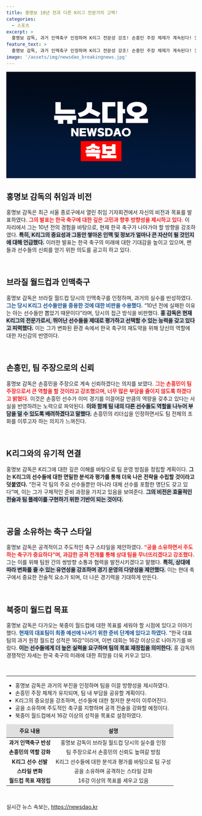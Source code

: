```yaml
---
title: 홍명보 10년 전과 다른 K리그 전문가의 고백!
categories:
  - 스포츠
excerpt: >
  홍명보 감독, 과거 인맥축구 인정하며 K리그 전문성 강조! 손흥민 주장 체제가 계속된다! 월드컵 목표는 16강 이상. 변화하는 축구를 주도할 수 있는 새로운 포부가 기다리고 있다!
feature_text: >
  홍명보 감독, 과거 인맥축구 인정하며 K리그 전문성 강조! 손흥민 주장 체제가 계속된다! 월드컵 목표는 16강 이상. 변화하는 축구를 주도할 수 있는 새로운 포부가 기다리고 있다!
image: '/assets/img/newsdao_breakingnews.jpg'
---
```


<p><img src="/assets/img/newsdao_breakingnews.jpg" alt="implanttips 속보" /></p>

<h2 data-ke-size="size26">홍명보 감독의 취임과 비전</h2>

<p data-ke-size="size16">홍명보 감독은 최근 서울 종로구에서 열린 취임 기자회견에서 자신의 비전과 목표를 발표하였다. <b><span style="color: #ee2323;">그의 발표는 한국 축구에 대한 깊은 고민과 향후 방향성을 제시하고 있다.</span></b> 이 자리에서 그는 10년 전의 경험을 바탕으로, 현재 한국 축구가 나아가야 할 방향을 강조하였다. <b><span style="background-color: #21538527;">특히, K리그의 중요성과 그동안 쌓아온 인맥 및 정보가 얼마나 큰 자산이 될 것인지에 대해 언급했다.</span></b> 이러한 발표는 한국 축구의 미래에 대한 기대감을 높이고 있으며, 팬들과 선수들의 신뢰를 얻기 위한 의도를 공고히 하고 있다.</p>

<p data-ke-size="size16">&nbsp;</p>

<h2 data-ke-size="size26">브라질 월드컵과 인맥축구</h2>

<p data-ke-size="size16">홍명보 감독은 브라질 월드컵 당시의 인맥축구를 인정하며, 과거의 실수를 반성하였다. <b><span style="color: #1a5490;">그는 당시 K리그 선수들만을 중용한 것에 대한 비판을 수용했다.</span></b> “10년 전에 실패한 이유는 아는 선수들만 뽑았기 때문이다”라며, 당시의 접근 방식을 비판했다. <b><span style="background-color: #21538527;">홍 감독은 현재 K리그의 전문가로서, 뛰어난 선수들을 제대로 평가하고 선택할 수 있는 능력을 갖고 있다고 피력했다.</span></b> 이는 그가 변화된 환경 속에서 한국 축구의 재도약을 위해 당신의 역할에 대한 자신감의 반영이다.</p>

<p data-ke-size="size16">&nbsp;</p>

<h2 data-ke-size="size26">손흥민, 팀 주장으로의 신뢰</h2>

<p data-ke-size="size16">홍명보 감독은 손흥민을 주장으로 계속 신뢰하겠다는 의지를 보였다. <b><span style="color: #ee2323;">그는 손흥민이 팀 주장으로서 큰 역할을 할 것이라고 강조했으며, 너무 많은 부담을 줄이지 않도록 하겠다고 밝혔다.</span></b> 이것은 손흥민 선수가 이미 경기를 이끌어갈 만큼의 역량을 갖추고 있다는 사실을 반영하려는 노력으로 파악된다. <b><span style="background-color: #21538527;">이와 함께 팀 내의 다른 선수들도 역할을 나누어 부담을 덜 수 있도록 배려하겠다고 말했다.</span></b> 손흥민의 리더십을 인정하면서도 팀 전체의 조화를 이루고자 하는 의지가 느껴진다.</p>

<p data-ke-size="size16">&nbsp;</p>

<h2 data-ke-size="size26">K리그와의 유기적 연결</h2>

<p data-ke-size="size16">홍명보 감독은 K리그에 대한 깊은 이해를 바탕으로 팀 운영 방침을 정립할 계획이다. <b><span style="1a5490;">그는 K리그의 선수들에 대한 면밀한 분석과 평가를 통해 더욱 나은 전략을 수립할 것이라고 덧붙였다.</span></b> “전국 각 팀의 주요 선수들뿐만 아니라 대체 선수를 포함한 명단도 갖고 있다”며, 이는 그가 구체적인 준비 과정을 가지고 있음을 보여준다. <b><span style="background-color: #21538527;">그의 비전은 효율적인 전술과 팀 플레이를 구현하기 위한 기반이 되는 것이다.</span></b></p>

<p data-ke-size="size16">&nbsp;</p>

<h2 data-ke-size="size26">공을 소유하는 축구 스타일</h2>

<p data-ke-size="size16">홍명보 감독은 공격적이고 주도적인 축구 스타일을 제안하였다. <b><span style="color: #ee2323;">“공을 소유하면서 주도하는 축구가 중요하다”며, 과감한 공격 전개를 통해 상대 팀을 무너뜨리겠다고 강조했다.</span></b> 그는 이를 위해 팀원 간의 쌍방향 소통과 협력을 발전시키겠다고 말했다. <b><span style="background-color: #21538527;">특히, 상대에 따라 변화를 줄 수 있는 유연성을 강조하며 경기 운영의 다양성을 제안했다.</span></b> 이는 현대 축구에서 중요한 전술적 요소가 되며, 더 나은 경기력을 기대하게 만든다.</p>

<p data-ke-size="size16">&nbsp;</p>

<h2 data-ke-size="size26">북중미 월드컵 목표</h2>

<p data-ke-size="size16">홍명보 감독은 다가오는 북중미 월드컵에 대한 목표를 세워야 할 시점에 있다고 이야기했다. <b><span style="color: #1a5490;">현재의 대표팀이 최종 예선에 나서기 위한 준비 단계에 있다고 하였다.</span></b> “한국 대표팀의 과거 원정 월드컵 성적은 16강”이라며, 이번 대회는 16강 이상으로 나아가기를 바랐다. <b><span style="background-color: #21538527;">이는 선수들에게 더 높은 실력을 요구하며 팀의 목표 재정립을 의미한다.</span></b> 홍 감독의 경쟁적인 자세는 한국 축구의 미래에 대한 희망을 더욱 키우고 있다.</p>

<p data-ke-size="size16">&nbsp;</p>

<hr>

<ul>
    <li>홍명보 감독은 과거의 부진을 인정하며 팀을 이끌 방향성을 제시하였다.</li>
    <li>손흥민 주장 체제가 유지되며, 팀 내 부담을 공유할 계획이다.</li>
    <li>K리그의 중요성을 강조하며, 선수들에 대한 철저한 분석이 이루어진다.</li>
    <li>공을 소유하며 주도적인 축구를 지향하며 공격 전술을 강화할 예정이다.</li>
    <li>북중미 월드컵에서 16강 이상의 성적을 목표로 설정하였다.</li>
</ul>

<table style="width: 100%; border-collapse: collapse;">
    <thead>
        <tr>
            <td style="text-align: center; height: 30px; background-color: #e0e0e0;"><b>주요 내용</b></td>
            <td style="text-align: center; height: 30px; background-color: #e0e0e0;"><b>설명</b></td>
        </tr>
    </thead>
    <tbody>
        <tr>
            <td style="text-align: center; height: 17px;"><b>과거 인맥축구 반성</b></td>
            <td style="text-align: center; height: 17px;">홍명보 감독이 브라질 월드컵 당시의 실수를 인정</td>
        </tr>
        <tr>
            <td style="text-align: center; height: 17px;"><b>손흥민의 역할 강화</b></td>
            <td style="text-align: center; height: 17px;">팀 주장으로서 손흥민의 신뢰도 높여갈 방침</td>
        </tr>
        <tr>
            <td style="text-align: center; height: 17px;"><b>K리그 선수 선발</b></td>
            <td style="text-align: center; height: 17px;">K리그 선수들에 대한 분석과 평가를 바탕으로 팀 구성</td>
        </tr>
        <tr>
            <td style="text-align: center; height: 17px;"><b>스타일 변화</b></td>
            <td style="text-align: center; height: 17px;">공을 소유하며 공격하는 스타일 강화</td>
        </tr>
        <tr>
            <td style="text-align: center; height: 17px;"><b>월드컵 목표 재정립</b></td>
            <td style="text-align: center; height: 17px;">16강 이상의 목표를 세우고 있음</td>
        </tr>
    </tbody>
</table>

<p data-ke-size="size16">&nbsp;</p>
실시간 뉴스 속보는, <a href="https://newsdao.kr" rel="dofollow">https://newsdao.kr</a>


